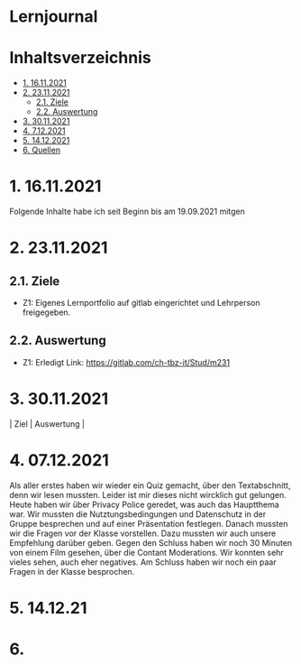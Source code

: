 # Lernjournal  <!-- omit in toc -->

# Inhaltsverzeichnis  <!-- omit in toc -->
- [1. 16.11.2021](#1-16112021)
- [2. 23.11.2021](#2-23112021)
  - [2.1. Ziele](#21-ziele)
  - [2.2. Auswertung](#22-auswertung)
- [3. 30.11.2021](#3-30112021)
- [4. 7.12.2021](#4-07122021)
- [5. 14.12.2021](#5-14122021)
- [6. Quellen](#6-quellen)

# 1. 16.11.2021
Folgende Inhalte habe ich seit Beginn bis am 19.09.2021 mitgen


# 2. 23.11.2021
## 2.1. Ziele
 - Z1: Eigenes Lernportfolio auf gitlab eingerichtet und Lehrperson freigegeben. 


## 2.2. Auswertung
 - Z1: Erledigt Link: https://gitlab.com/ch-tbz-it/Stud/m231

# 3. 30.11.2021
| Ziel | Auswertung   |



# 4. 07.12.2021
Als aller erstes haben wir wieder ein Quiz gemacht, über den Textabschnitt, denn wir lesen mussten. Leider ist mir dieses nicht wircklich gut gelungen. 
Heute haben wir über Privacy Police geredet, was auch das Hauptthema war. Wir mussten die Nutztungsbedingungen und Datenschutz in der Gruppe besprechen und auf einer 
Präsentation festlegen. Danach mussten wir die Fragen vor der Klasse vorstellen. Dazu mussten wir auch unsere Empfehlung darüber geben. Gegen den Schluss haben wir noch 30 Minuten 
von einem Film gesehen, über die Contant Moderations. Wir konnten sehr vieles sehen, auch eher negatives. Am Schluss haben wir noch ein paar Fragen in der Klasse besprochen. 

# 5. 14.12.21



# 6.
